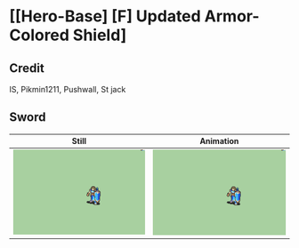 # [\[Hero-Base\] \[F\] Updated Armor-Colored Shield]

## Credit

IS, Pikmin1211, Pushwall, St jack
	
## Sword

| Still | Animation |
| :---: | :-------: |
| ![Sword still](./Sword_000.png) | ![Sword animation](./Sword.gif) |

